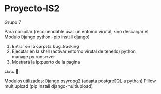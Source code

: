 # Proyecto-IS2
Grupo 7

Para compilar (recomendable usar un entorno virutal, sino descargar el Modulo Django python -pip install django)
1) Entrar en la carpeta bug_tracking
2) Ejecutar en la shell (activar entorno virutal de tenerlo) python manage.py runserver
3) Mostrará la ip:puerto de la página

Listo 🤑

Modulos utilizados:
Django
psycopg2 (adapta postgreSQL a python)
Pillow
multiupload (pip install django-multiupload)